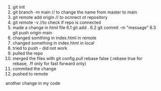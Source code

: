1. git init
2. git branch -m main // to change the name from master to main
3. git remote add origin <path to repo> // to ocnnect ot repository
4. git remote -v //to check if repo is connected
5. made a change in html file
6.1 git add .
6.2 git commit -m "message"
6.3 git push origin main
7. changed somthing in index.html in remote
8. changed something in index.html in local
9. tried to push - did not work
10. pulled the repo
11. merged the files with git config.pull rebase false (.rebase true for rebase, .ff only for fast forward only)
12. commited the change
13. pushed to remote

another change in my code